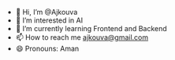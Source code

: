 - 👋 Hi, I’m @Ajkouva
- 👀 I’m interested in AI
- 🌱 I’m currently learning Frontend and Backend
- 📫 How to reach me ajkouva@gmail.com
- 😄 Pronouns: Aman

<!---
Ajkouva/Ajkouva is a ✨ special ✨ repository because its `README.md` (this file) appears on your GitHub profile.
You can click the Preview link to take a look at your changes.
--->
